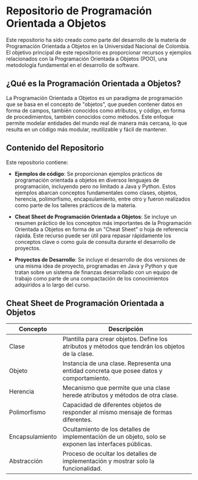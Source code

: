 # Repositorio de Programación Orientada a Objetos

Este repositorio ha sido creado como parte del desarrollo de la materia de Programación Orientada a Objetos en la Universidad Nacional de Colombia. El objetivo principal de este repositorio es proporcionar recursos y ejemplos relacionados con la Programación Orientada a Objetos (POO), una metodología fundamental en el desarrollo de software.

## ¿Qué es la Programación Orientada a Objetos?

La Programación Orientada a Objetos es un paradigma de programación que se basa en el concepto de "objetos", que pueden contener datos en forma de campos, también conocidos como atributos, y código, en forma de procedimientos, también conocidos como métodos. Este enfoque permite modelar entidades del mundo real de manera más cercana, lo que resulta en un código más modular, reutilizable y fácil de mantener.

## Contenido del Repositorio

Este repositorio contiene:

- **Ejemplos de código**: Se proporcionan ejemplos prácticos de programación orientada a objetos en diversos lenguajes de programación, incluyendo pero no limitado a Java y Python. Estos ejemplos abarcan conceptos fundamentales como clases, objetos, herencia, polimorfismo, encapsulamiento, entre otro y fueron realizados como parte de los talleres prácticos de la materia.

- **Cheat Sheet de Programación Orientada a Objetos**: Se incluye un resumen práctico de los conceptos más importantes de la Programación Orientada a Objetos en forma de un "Cheat Sheet" o hoja de referencia rápida. Este recurso puede ser útil para repasar rápidamente los conceptos clave o como guía de consulta durante el desarrollo de proyectos.

- **Proyectos de Desarrollo**: Se incluye el desarrollo de dos versiones de una misma idea de proyecto, programadas en Java y Python y que tratan sobre un sistema de finanzas desarrollado con un equipo de trabajo como parte de una compactación de los conocimientos adquiridos a lo largo del curso.

## Cheat Sheet de Programación Orientada a Objetos

| Concepto           | Descripción                                                                                     |
|--------------------|-------------------------------------------------------------------------------------------------|
| Clase              | Plantilla para crear objetos. Define los atributos y métodos que tendrán los objetos de la clase. |
| Objeto             | Instancia de una clase. Representa una entidad concreta que posee datos y comportamiento.       |
| Herencia           | Mecanismo que permite que una clase herede atributos y métodos de otra clase.                   |
| Polimorfismo       | Capacidad de diferentes objetos de responder al mismo mensaje de formas diferentes.             |
| Encapsulamiento    | Ocultamiento de los detalles de implementación de un objeto, solo se exponen las interfaces públicas. |
| Abstracción        | Proceso de ocultar los detalles de implementación y mostrar solo la funcionalidad.              |
